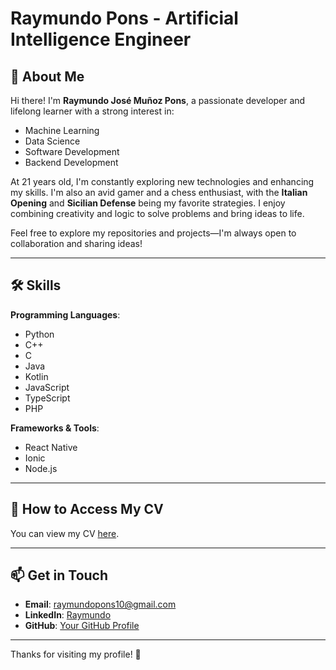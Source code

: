 # Raymundo Pons - Artificial Intelligence Engineer  

## 👋 About Me  
Hi there! I'm **Raymundo José Muñoz Pons**, a passionate developer and lifelong learner with a strong interest in:  
- Machine Learning  
- Data Science  
- Software Development  
- Backend Development  

At 21 years old, I'm constantly exploring new technologies and enhancing my skills. I'm also an avid gamer and a chess enthusiast, with the **Italian Opening** and **Sicilian Defense** being my favorite strategies. I enjoy combining creativity and logic to solve problems and bring ideas to life.  

Feel free to explore my repositories and projects—I'm always open to collaboration and sharing ideas!  

---

## 🛠 Skills  
**Programming Languages**:  
- Python  
- C++  
- C  
- Java  
- Kotlin  
- JavaScript  
- TypeScript  
- PHP  

**Frameworks & Tools**:  
- React Native  
- Ionic  
- Node.js  

---

## 📜 How to Access My CV  
You can view my CV [here](https://drive.google.com/drive/folders/1QDd_AitehTLsppfZW0XTmzPolYOTtdNm?hl=es).  

---

## 📫 Get in Touch  
- **Email**: [raymundopons10@gmail.com](mailto:raymundopons10@gmail.com)  
- **LinkedIn**: [Raymundo](https://www.linkedin.com/in/raymundo-jos%C3%A9-mu%C3%B1oz-pons-1a7604286/)  
- **GitHub**: [Your GitHub Profile](https://github.com/Ray1903)  

---

Thanks for visiting my profile! 🚀  
